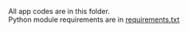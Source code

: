 All app codes are in this folder.  
Python module requirements are in [requirements.txt](https://github.com/kc-chiu/paid_predict_app/blob/master/requirements.txt)